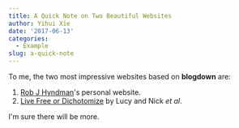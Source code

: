 ```yaml
---
title: A Quick Note on Two Beautiful Websites
author: Yihui Xie
date: '2017-06-13'
categories:
  - Example
slug: a-quick-note
---
```


To me, the two most impressive websites based on **blogdown** are:

1. [Rob J Hyndman](https://robjhyndman.com)'s personal website.
1. [Live Free or Dichotomize](http://livefreeordichotomize.com) by Lucy and Nick _et al_.

I'm sure there will be more.
